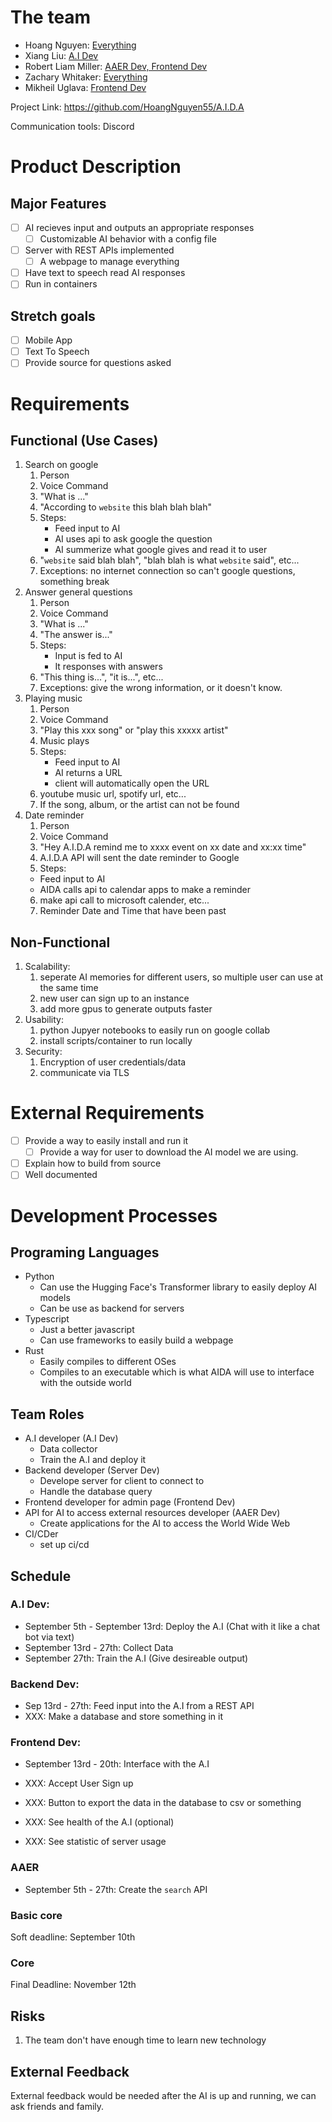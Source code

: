 # The team
- Hoang Nguyen: [Everything](#team-roles)
- Xiang Liu: [A.I Dev](#team-roles)
- Robert Liam Miller: [AAER Dev, Frontend Dev](#team-roles)
- Zachary Whitaker: [Everything](#team-roles)
- Mikheil Uglava: [Frontend Dev](#team-roles)

Project Link: https://github.com/HoangNguyen55/A.I.D.A

Communication tools: Discord

# Product Description

## Major Features
- [ ] AI recieves input and outputs an appropriate responses
    - [ ] Customizable AI behavior with a config file
- [ ] Server with REST APIs implemented
    - [ ] A webpage to manage everything
- [ ] Have text to speech read AI responses
- [ ] Run in containers

## Stretch goals

- [ ] Mobile App
- [ ] Text To Speech
- [ ] Provide source for questions asked

# Requirements

## Functional (Use Cases)

1. Search on google
    1) Person
    2) Voice Command
    3) "What is ..."
    4) "According to `website` this blah blah blah"
    5) Steps:
        - Feed input to AI
        - AI uses api to ask google the question
        - AI summerize what google gives and read it to user
    6) "`website` said blah blah", "blah blah is what `website` said", etc...
    7) Exceptions: no internet connection so can't google questions, something break
1. Answer general questions
    1) Person
    2) Voice Command
    3) "What is ..."
    4) "The answer is..."
    5) Steps:
       - Input is fed to AI
       - It responses with answers
    7) "This thing is...", "it is...", etc...
    8) Exceptions: give the wrong information, or it doesn't know.
1. Playing music
    1) Person
    2) Voice Command
    3) "Play this xxx song" or "play this xxxxx artist"
    4) Music plays
    5) Steps: 
        - Feed input to AI
        - AI returns a URL
        - client will automatically open the URL
    6) youtube music url, spotify url, etc...
    7) If the song, album, or the artist can not be found
1. Date reminder
    1) Person
    2) Voice Command
    3) "Hey A.I.D.A remind me to xxxx event on xx date and xx:xx time"
    4) A.I.D.A API will sent the date reminder to Google
    5) Steps:
    - Feed input to AI
    - AIDA calls api to calendar apps to make a reminder
    6) make api call to microsoft calender, etc...
    7) Reminder Date and Time that have been past


## Non-Functional

1. Scalability: 
    1) seperate AI memories for different users, so multiple user can use at the same time
    1) new user can sign up to an instance
    1) add more gpus to generate outputs faster
1. Usability:
    1) python Jupyer notebooks to easily run on google collab
    1) install scripts/container to run locally
1. Security:
    1) Encryption of user credentials/data
    1) communicate via TLS

# External Requirements
- [ ] Provide a way to easily install and run it
    - [ ] Provide a way for user to download the AI model we are using.
- [ ] Explain how to build from source
- [ ] Well documented

# Development Processes
## Programing Languages
- Python 
    - Can use the Hugging Face's Transformer library to easily deploy AI models
    - Can be use as backend for servers
- Typescript
    - Just a better javascript
    - Can use frameworks to easily build a webpage
- Rust
    - Easily compiles to different OSes
    - Compiles to an executable which is what AIDA will use to interface with the outside world

## Team Roles
- A.I developer (A.I Dev)
    - Data collector
    - Train the A.I and deploy it
- Backend developer (Server Dev)
    - Develope server for client to connect to
    - Handle the database query
- Frontend developer for admin page (Frontend Dev)
- API for AI to access external resources developer (AAER Dev)
    - Create applications for the AI to access the World Wide Web
- CI/CDer
    - set up ci/cd

## Schedule

### A.I Dev:
- September 5th - September 13rd: Deploy the A.I (Chat with it like a chat bot via text)
- September 13rd - 27th: Collect Data
- September 27th: Train the A.I (Give desireable output)

### Backend Dev:
- Sep 13rd - 27th: Feed input into the A.I from a REST API
- XXX: Make a database and store something in it

### Frontend Dev:
- September 13rd - 20th: Interface with the A.I

- XXX: Accept User Sign up
- XXX: Button to export the data in the database to csv or something
- XXX: See health of the A.I (optional)
- XXX: See statistic of server usage

### AAER
- September 5th - 27th: Create the `search` API

### Basic core
Soft deadline: September 10th

### Core
Final Deadline: November 12th

## Risks
1. The team don't have enough time to learn new technology

## External Feedback
External feedback would be needed after the AI is up and running, we can ask friends and family.
